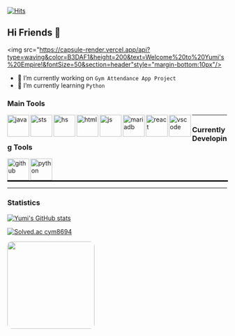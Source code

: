 
[![Hits](https://hits.seeyoufarm.com/api/count/incr/badge.svg?url=https%3A%2F%2Fgithub.com%2Fspinachcurry&count_bg=%23E8E307&title_bg=%23555555&icon=&icon_color=%23E7E7E7&title=hits&edge_flat=false)](https://hits.seeyoufarm.com)

## Hi Friends 👋

<img src="https://capsule-render.vercel.app/api?type=waving&color=B3DAF1&height=200&text=Welcome%20to%20Yumi's%20Empire!&fontSize=50&section=header"style="margin-bottom:10px"/>

- 🔭 I’m currently working on `Gym Attendance App Project`<br>
- 🌱 I’m currently learning `Python`


### Main Tools

<div width="100%">
  <img align="left" src="https://github.com/spinachcurry/Icons/blob/main/Java.png" alt="java" height="50px"/>
  <img align="left" src="https://github.com/spinachcurry/Icons/blob/main/sts.png" alt="sts" height="50px"/>
  <img align="left" src="https://github.com/spinachcurry/Icons/blob/main/hs.png" alt="hs" height="50px"/>
  <img align="left" src="https://github.com/spinachcurry/Icons/blob/main/HTML.png" alt="html" height="50px"/>
  <img align="left" src="https://github.com/spinachcurry/Icons/blob/main/JavaScript.png" alt="js" height="50px"/>
  <img align="left" src="https://github.com/spinachcurry/Icons/blob/main/mariadbdb.png" alt="mariadb" height="50px"/>
    <img align="left" src="https://github.com/spinachcurry/Icons/blob/main/reactjs.png" alt="react" height="50px"/>
    <img align="left" src="https://github.com/spinachcurry/Icons/blob/main/vscode.png" alt="vscode" height="50px"/>
</div>

<!--<hr style="border: 0.2px solid black; width: 100%;" />
-->

---

### Currently Developing Tools

<div width="100%">
  <img align="left" src="https://github.com/spinachcurry/Icons/blob/main/github.png" alt="github" height="50px"/>
  <img align="left" src="https://github.com/spinachcurry/Icons/blob/main/python.png" alt="python" height="50px"/>
</div>
<hr style="border: 0.2px solid black; width: 100%;" />

---

### Statistics

[![Yumi's GitHub stats](https://github-readme-stats.vercel.app/api?username=spinachcurry)](https://github.com/spinachcurry/github-readme-stats)

[![Solved.ac cym8694](http://mazassumnida.wtf/api/generate_badge?boj=cym8694)](https://solved.ac/cym8694)

<div>
  <img height=200 align="left" src="https://github-readme-stats.vercel.app/api/top-langs/?username=ydmins&hide=c%3,powershell,Mathematica,Ruby,Objective-C,Objective-C%2b%2b,Cuda&title_color=000000&text_color=000000&icon_color=000000&bg_color=FFFFFF&border_color=000000&hide_border=false&langs_count=8&layout=compact&size_weight=0.5&count_weight=0.5" style="border-radius:10px;"/>
</div>
